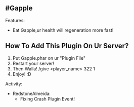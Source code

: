 #Gapple
-------------
Features:
+ Eat Gapple,ur health will regeneration more fast!

How To Add This Plugin On Ur Server?
--------------------------------------
1. Put Gapple.phar on ur  "Plugin File"
2. Restart your server!
3. Then Walla! /give <player_name> 322 1
4. Enjoy! :D

Activity:
- RedstoneAlmeida:
  + Fixing Crash Plugin Event!
